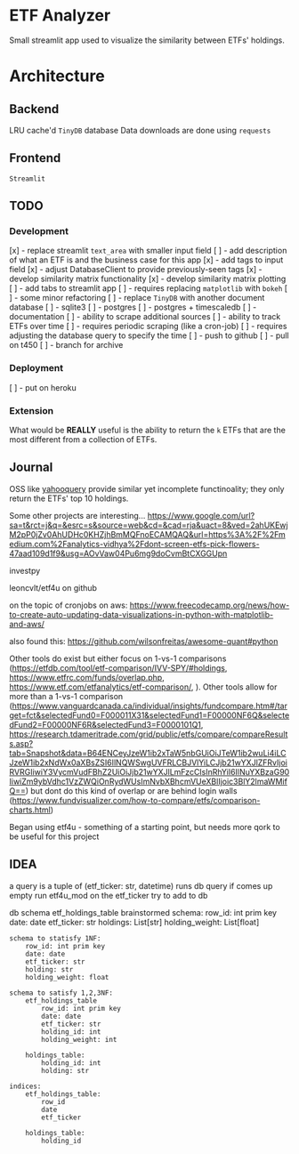 # ETF Analyzer
Small streamlit app used to visualize the similarity between ETFs' holdings.

# Architecture
## Backend
LRU cache'd `TinyDB` database
Data downloads are done using `requests`

## Frontend
`Streamlit`

## TODO
### Development
[x] - replace streamlit `text_area` with smaller input field
[ ] - add description of what an ETF is and the business case for this app
[x] - add tags to input field
    [x] - adjust DatabaseClient to provide previously-seen tags
[x] - develop similarity matrix functionality
[x] - develop similarity matrix plotting
[ ] - add tabs to streamlit app
    [ ] - requires replacing `matplotlib` with `bokeh`
[ ] - some minor refactoring
[ ] - replace `TinyDB` with another document database
    [ ] - sqlite3
    [ ] - postgres
    [ ] - postgres + timescaledb
[ ] - documentation
[ ] - ability to scrape additional sources
[ ] - ability to track ETFs over time
    [ ] - requires periodic scraping (like a cron-job)
    [ ] - requires adjusting the database query to specify the time
[ ] - push to github
    [ ] - pull on t450
    [ ] - branch for archive

### Deployment
[ ] - put on heroku

### Extension
What would be **REALLY** useful is the ability to return the `k` ETFs that are the most different from a collection of ETFs.

## Journal
OSS like [yahooquery](https://yahooquery.dpguthrie.com/) provide similar yet incomplete functinoality; they only return the ETFs' top 10 holdings.

Some other projects are interesting... https://www.google.com/url?sa=t&rct=j&q=&esrc=s&source=web&cd=&cad=rja&uact=8&ved=2ahUKEwjM2pP0jZv0AhUDHc0KHZjhBmMQFnoECAMQAQ&url=https%3A%2F%2Fmedium.com%2Fanalytics-vidhya%2Fdont-screen-etfs-pick-flowers-47aad109d1f9&usg=AOvVaw04Pu6mg9doCvmBtCXGGUpn

investpy

leoncvlt/etf4u on github

on the topic of cronjobs on aws: https://www.freecodecamp.org/news/how-to-create-auto-updating-data-visualizations-in-python-with-matplotlib-and-aws/

also found this: https://github.com/wilsonfreitas/awesome-quant#python


Other tools do exist but either focus on 1-vs-1 comparisons (https://etfdb.com/tool/etf-comparison/IVV-SPY/#holdings, https://www.etfrc.com/funds/overlap.php, https://www.etf.com/etfanalytics/etf-comparison/, ). Other tools allow for more than a 1-vs-1 comparison (https://www.vanguardcanada.ca/individual/insights/fundcompare.htm#/target=fct&selectedFund0=F000011X31&selectedFund1=F00000NF6Q&selectedFund2=F00000NF6R&selectedFund3=F0000101Q1, https://research.tdameritrade.com/grid/public/etfs/compare/compareResults.asp?tab=Snapshot&data=B64ENCeyJzeW1ib2xTaW5nbGUiOiJTeW1ib2wuLi4iLCJzeW1ib2xNdWx0aXBsZSI6IlNQWSwgUVFRLCBJVlYiLCJjb21wYXJlZFRvIjoiRVRGIiwiY3VycmVudFBhZ2UiOiJjb21wYXJlLmFzcCIsInRhYiI6IlNuYXBzaG90IiwiZm9ybVdhc1VzZWQiOnRydWUsImNvbXBhcmVUeXBlIjoic3BlY2lmaWMifQ==) but dont do this kind of overlap or are behind login walls (https://www.fundvisualizer.com/how-to-compare/etfs/comparison-charts.html)

Began using etf4u - something of a starting point, but needs more qork to be useful for this project

## IDEA
a query is a tuple of (etf_ticker: str, datetime)
    runs db query
    if comes up empty
        run etf4u_mod on the etf_ticker
        try to add to db

db schema
    etf_holdings_table
    brainstormed schema:
        row_id: int prim key
        date: date
        etf_ticker: str
        holdings: List[str]
        holding_weight: List[float]
    
    schema to statisfy 1NF:
        row_id: int prim key
        date: date
        etf_ticker: str
        holding: str
        holding_weight: float

    schema to satisfy 1,2,3NF:
        etf_holdings_table
            row_id: int prim key
            date: date
            etf_ticker: str
            holding_id: int
            holding_weight: int

        holdings_table:
            holding_id: int
            holding: str

    indices:
        etf_holdings_table:
            row_id
            date
            etf_ticker
        
        holdings_table:
            holding_id

